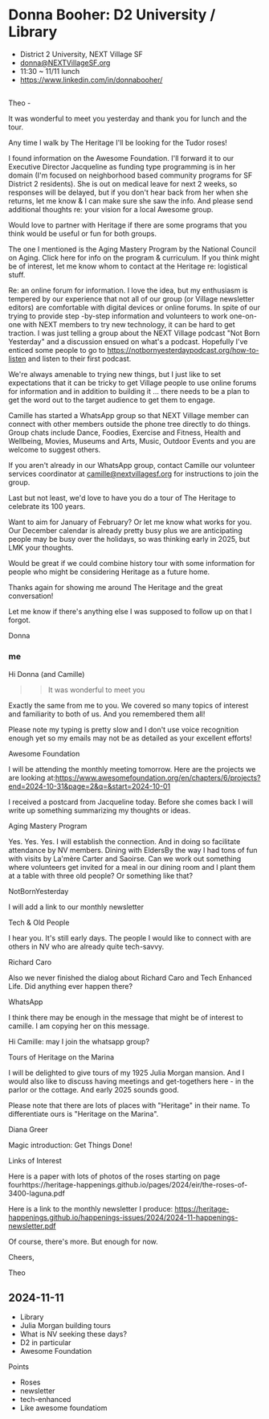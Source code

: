 # Donna Booher: D2 University / Library

* District 2 University, NEXT Village SF
* donna@NEXTVillageSF.org
* 11:30 ~ 11/11 lunch
* https://www.linkedin.com/in/donnabooher/

##

Theo -

It was wonderful to meet you yesterday and thank you for lunch and the tour.

Any time I walk by The Heritage I'll be looking for the Tudor roses!

I found information on the Awesome Foundation. I'll forward it to our Executive Director Jacqueline as funding type programming is in her domain (I'm focused on neighborhood based community programs for SF District 2 residents). She is out on medical leave for next 2 weeks, so responses will be delayed, but if you don't hear back from her when she returns, let me know & I can make sure she saw the info. And please send additional thoughts re: your vision for a local Awesome group.

Would love to partner with Heritage if there are some programs that you think would be useful or fun for both groups.

The one I mentioned is the Aging Mastery Program by the National Council on Aging. Click here for info on the program & curriculum. If you think might be of interest, let me know whom to contact at the Heritage re: logistical stuff.

Re: an online forum for information. I love the idea, but my enthusiasm is tempered by our experience that not all of our group (or Village newsletter editors) are comfortable with digital devices or online forums. In spite of our trying to provide step -by-step information and volunteers to work one-on-one with NEXT members to try new technology, it can be hard to get traction. I was just telling a group about the NEXT Village podcast "Not Born Yesterday" and a discussion ensued on what's a podcast. Hopefully I've enticed some people to go to  https://notbornyesterdaypodcast.org/how-to-listen and listen to their first podcast.

We're always amenable to trying new things, but I just like to set expectations that it can be tricky to get Village people to use online forums for information and in addition to building it ... there needs to be a plan to get the word out to the target audience to get them to engage.

Camille has started a WhatsApp group so that NEXT Village member can connect with other members outside the phone tree directly to do things. Group chats include Dance, Foodies, Exercise and Fitness, Health and Wellbeing, Movies, Museums and Arts, Music, Outdoor Events and you are welcome to suggest others.

If you aren't already in our WhatsApp group, contact Camille our volunteer services coordinator at camille@nextvillagesf.org for instructions to join the group.

Last but not least, we'd love to have you do a tour of The Heritage to celebrate its 100 years.

Want to aim for January of February? Or let me know what works for you. Our December calendar is already pretty busy plus we are anticipating people may be busy over the holidays, so was thinking early in 2025, but LMK your thoughts.

Would be great if we could combine history tour with some information for people who might be considering Heritage as a future home.

Thanks again for showing me around The Heritage and the great conversation!

Let me know if there's anything else I was supposed to follow up on that I forgot.

Donna

### me

Hi Donna (and Camille)

>>It was wonderful to meet you

Exactly the same from me to you. We covered so many topics of interest and familiarity to both of us. And you remembered them all!

Please note my typing is pretty slow and I don't use voice recognition enough yet so my emails may not be as detailed as your excellent efforts!

Awesome Foundation

I will be attending the monthly meeting tomorrow. Here are the projects we are looking at:https://www.awesomefoundation.org/en/chapters/6/projects?end=2024-10-31&page=2&q=&start=2024-10-01

I received a postcard from Jacqueline today. Before she comes back I will write up something summarizing my thoughts or ideas.

Aging Mastery Program

Yes. Yes. Yes. I will establish the connection. And in doing so facilitate attendance by NV members.
Dining with EldersBy the way I had tons of fun with visits by La'mère Carter and Saoirse. Can we work out something where volunteers get invited for a meal in our dining room and I plant them at a table with three old people? Or something like that?

NotBornYesterday

I will add a link to our monthly newsletter

Tech & Old People

I hear you. It's still early days. The people I would like to connect with are others in NV who are already quite tech-savvy.

Richard Caro

Also we never finished the dialog about Richard Caro and Tech Enhanced Life. Did anything ever happen there?

WhatsApp

I think there may be enough in the message that might be of interest to camille. I am copying her on this message.  

Hi Camille: may I join the whatsapp group?

Tours of Heritage on the Marina

I will be delighted to give tours of my 1925 Julia Morgan mansion. And I would also like to discuss having meetings and get-togethers here - in the parlor or the cottage. And early 2025 sounds good.

Please note that there are lots of places with "Heritage" in their name. To differentiate ours is "Heritage on the Marina".

Diana Greer

Magic introduction: Get Things Done!

Links of Interest

Here is a paper with lots of photos of the roses starting on page fourhttps://heritage-happenings.github.io/pages/2024/eir/the-roses-of-3400-laguna.pdf

Here is a link to the monthly newsletter I produce:
https://heritage-happenings.github.io/happenings-issues/2024/2024-11-happenings-newsletter.pdf

Of course, there's more. But enough for now.

Cheers,

Theo



## 2024-11-11

* Library
* Julia Morgan building tours
* What is NV seeking these days?
* D2 in particular
* Awesome Foundation

Points

* Roses
* newsletter
* tech-enhanced
* Like awesome foundatiom